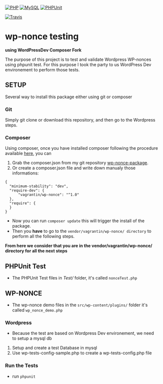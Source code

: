 
[![PHP](https://img.shields.io/badge/php-v7-blue.svg)]()
[![MySQL](https://img.shields.io/badge/mysql-v5.6-blue.svg)]()
[![PHPUnit](https://img.shields.io/badge/PHPUnit-v6.1-blue.svg)]()

[![Travis](https://img.shields.io/badge/Build-passing-brightgreen.svg)]()


# wp-nonce testing 
**using WordPressDev Composer Fork**

The purpose of this project is to test and validate Wordpress WP-nonces using phpunit test.
For this purpose I took the party to us WordPress Dev environement to perform those tests.

## SETUP
 Several way to install this package either using git or composer

### Git
 Simply git clone or download this repository, and then go to the Wordpress steps.

### Composer 
 Using composer, once you have installed composer following the procedure available [here](https://getcomposer.org/doc/00-intro.md), you can 

1. Grab the composer.json from my git repository [wp-nonce-package](https://github.com/Vagrantin/wp_nonce_package).
2. Or create a composer.json file and write down manualy those informations:

```
{
  "minimum-stability": "dev",
  "require-dev": {
      "vagrantin/wp-nonce": "^1.0"
  },
  "require": {
  }
}

```
* Now you can run `composer update` this will trigger the install of the package.
* Then you **have** to go to the `vendor/vagrantin/wp-nonce/ directory` to perform all the following steps.


**From here we consider that you are in the vendor/vagrantin/wp-nonce/ directory for all the next steps** 

## PHPUnit Test  
 * The PHPUnit Test files in *Test/* folder, it's called `nonceTest.php`


## WP-NONCE

 * The wp-nonce demo files in the `src/wp-content/plugins/` folder it's called `wp_nonce_demo.php`




### Wordpress
 * Because the test are based on Wordpress Dev environement, we need to setup a mysql db

1. Setup and create a test Database in mysql
2. Use wp-tests-config-sample.php to create a wp-tests-config.php file


### Run the Tests

* run `phpunit`
